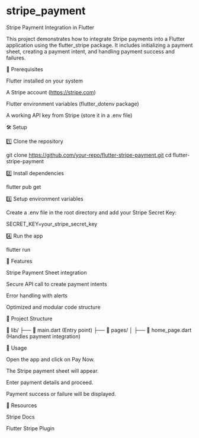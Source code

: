 # stripe_payment
Stripe Payment Integration in Flutter

This project demonstrates how to integrate Stripe payments into a Flutter application using the flutter_stripe package. It includes initializing a payment sheet, creating a payment intent, and handling payment success and failures.

📌 Prerequisites

Flutter installed on your system

A Stripe account (https://stripe.com)

Flutter environment variables (flutter_dotenv package)

A working API key from Stripe (store it in a .env file)

🛠 Setup

1️⃣ Clone the repository

git clone https://github.com/your-repo/flutter-stripe-payment.git
cd flutter-stripe-payment

2️⃣ Install dependencies

flutter pub get

3️⃣ Setup environment variables

Create a .env file in the root directory and add your Stripe Secret Key:

SECRET_KEY=your_stripe_secret_key

4️⃣ Run the app

flutter run

🚀 Features

Stripe Payment Sheet integration

Secure API call to create payment intents

Error handling with alerts

Optimized and modular code structure

📂 Project Structure

📂 lib/
├── 📄 main.dart (Entry point)
├── 📂 pages/
│ ├── 📄 home_page.dart (Handles payment integration)

📝 Usage

Open the app and click on Pay Now.

The Stripe payment sheet will appear.

Enter payment details and proceed.

Payment success or failure will be displayed.

🔗 Resources

Stripe Docs

Flutter Stripe Plugin
